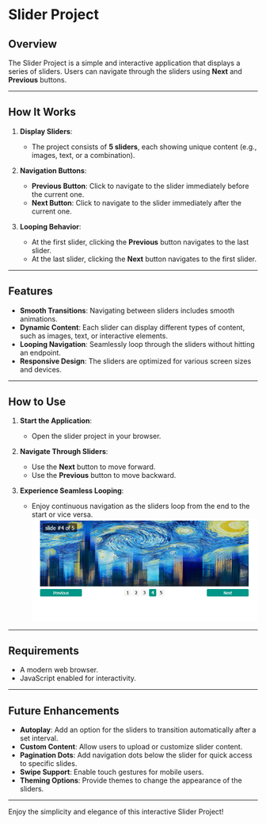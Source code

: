 # Slider Project

## Overview
The Slider Project is a simple and interactive application that displays a series of sliders. Users can navigate through the sliders using **Next** and **Previous** buttons.

---

## How It Works

1. **Display Sliders**:
   - The project consists of **5 sliders**, each showing unique content (e.g., images, text, or a combination).

2. **Navigation Buttons**:
   - **Previous Button**: Click to navigate to the slider immediately before the current one.
   - **Next Button**: Click to navigate to the slider immediately after the current one.

3. **Looping Behavior**:
   - At the first slider, clicking the **Previous** button navigates to the last slider.
   - At the last slider, clicking the **Next** button navigates to the first slider.
---

## Features

- **Smooth Transitions**: Navigating between sliders includes smooth animations.
- **Dynamic Content**: Each slider can display different types of content, such as images, text, or interactive elements.
- **Looping Navigation**: Seamlessly loop through the sliders without hitting an endpoint.
- **Responsive Design**: The sliders are optimized for various screen sizes and devices.

---

## How to Use

1. **Start the Application**:
   - Open the slider project in your browser.

2. **Navigate Through Sliders**:
   - Use the **Next** button to move forward.
   - Use the **Previous** button to move backward.

3. **Experience Seamless Looping**:
   - Enjoy continuous navigation as the sliders loop from the end to the start or vice versa.
![Showing](slide.png)
---

## Requirements
- A modern web browser.
- JavaScript enabled for interactivity.

---

## Future Enhancements

- **Autoplay**: Add an option for the sliders to transition automatically after a set interval.
- **Custom Content**: Allow users to upload or customize slider content.
- **Pagination Dots**: Add navigation dots below the slider for quick access to specific slides.
- **Swipe Support**: Enable touch gestures for mobile users.
- **Theming Options**: Provide themes to change the appearance of the sliders.

---

Enjoy the simplicity and elegance of this interactive Slider Project!

